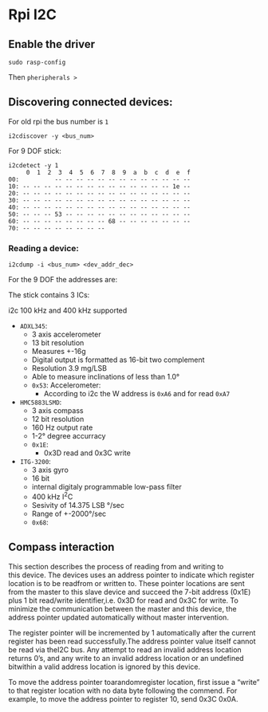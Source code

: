 # Rpi I2C

## Enable the driver

```
sudo rasp-config
```
Then `pheripherals > `


## Discovering connected devices:

For old rpi the bus number is `1`

```
i2cdiscover -y <bus_num>
```

For 9 DOF stick:

```
i2cdetect -y 1
     0  1  2  3  4  5  6  7  8  9  a  b  c  d  e  f
00:          -- -- -- -- -- -- -- -- -- -- -- -- -- 
10: -- -- -- -- -- -- -- -- -- -- -- -- -- -- 1e -- 
20: -- -- -- -- -- -- -- -- -- -- -- -- -- -- -- -- 
30: -- -- -- -- -- -- -- -- -- -- -- -- -- -- -- -- 
40: -- -- -- -- -- -- -- -- -- -- -- -- -- -- -- -- 
50: -- -- -- 53 -- -- -- -- -- -- -- -- -- -- -- -- 
60: -- -- -- -- -- -- -- -- 68 -- -- -- -- -- -- -- 
70: -- -- -- -- -- -- -- --
```

### Reading a device:

```
i2cdump -i <bus_num> <dev_addr_dec>
```

For the 9 DOF the addresses are:

The stick contains 3 ICs:

i2c 100 kHz and 400 kHz supported

* `ADXL345`:
    - 3 axis accelerometer
    - 13 bit resolution
    - Measures +-16g
    - Digital output is formatted as 16-bit two complement
    - Resolution 3.9 mg/LSB
    - Able to measure inclinations of less than 1.0°
    - `0x53`: Accelerometer:
        - According to i2c the W address is `0xA6` and for read `0xA7`
* `HMC5883LSMD`:
    - 3 axis compass
    - 12 bit resolution
    - 160 Hz output rate
    - 1-2° degree accurracy
    - `0x1E`:
        - 0x3D read and 0x3C write
* `ITG-3200`:
    - 3 axis gyro
    - 16 bit 
    - internal digitaly programmable low-pass filter
    - 400 kHz I<sup>2</sup>C 
    - Sesivity of 14.375 LSB °/sec
    - Range of +-2000°/sec
    - `0x68`:


## Compass interaction

This  section  describes  the  process  of  reading  from  and  writing  to  
this  device.    The  devices  uses  an  address  pointer  to indicate which
register  location is to be readfrom or written to.  These pointer locations
are sent from the master to this slave device and succeed the 7-bit 
address (0x1E) plus 1 bit read/write identifier,i.e. 0x3D for read and 0x3C for
write. 
To minimize  the  communication  between  the  master  and this  device,
the  address  pointer  updated  automatically  without master  intervention.

The  register  pointer  will  be  incremented  by  1  automatically  after  the
current  register  has  been  read successfully.The address pointer value
itself cannot be read via theI2C bus. Any attempt to read an invalid address
location returns 0’s, and any write to an invalid address location or an
undefined bitwithin a valid address location is ignored by this device.

To move the address pointer toarandomregister location, first issue a “write”
to that register location with no data byte following the commend.
For example, to move the address pointer to register 10, send 0x3C 0x0A.